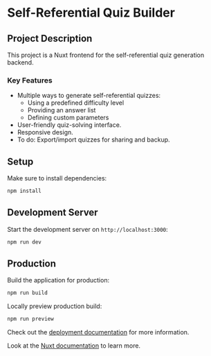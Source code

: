 # Self-Referential Quiz Builder

## Project Description

This project is a Nuxt frontend for the self-referential quiz generation backend.

### Key Features

- Multiple ways to generate self-referential quizzes:
  - Using a predefined difficulty level
  - Providing an answer list
  - Defining custom parameters
- User-friendly quiz-solving interface.
- Responsive design.
- To do: Export/import quizzes for sharing and backup.

## Setup

Make sure to install dependencies:

```bash
npm install
```

## Development Server

Start the development server on `http://localhost:3000`:

```bash
npm run dev
```

## Production

Build the application for production:

```bash
npm run build
```

Locally preview production build:

```bash
npm run preview
```

Check out the [deployment documentation](https://nuxt.com/docs/getting-started/deployment) for more information.

Look at the [Nuxt documentation](https://nuxt.com/docs/getting-started/introduction) to learn more.
